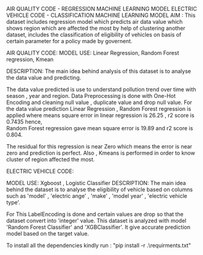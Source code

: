 AIR QUALITY CODE - REGRESSION MACHINE LEARNING MODEL
ELECTRIC VEHICLE CODE - CLASSIFICATION MACHINE LEARNING MODEL 
 AIM : 
 This dataset includes regression model which predicts air data value which shows region which are affected the most by help of clustering another dataset, includes the classification of eligibility of vehicles on basis of certain parameter for a policy made by governent. 


 AIR QUALITY CODE: 
 MODEL USE: Linear Regression, Random Forest regression, Kmean

DESCRIPTION:
 The main idea behind analysis of this dataset is to analyse the data value and predicting. 

 The data value predicted is use to understand pollution trend over time with season , year and region. Data Preprocessing is done with One-Hot Encoding and cleaning null value , duplicate value and drop null value. 
For the data value prediction Linear Regression , Random Forest regression is applied where means square error in linear regression is 26.25 , r2 score is 0.7435  hence,  
Random Forest regression gave mean square error is 19.89 and r2 score is 0.804. 
 
 The residual for this regression is near Zero which means the error is near zero and prediction is perfect. Also , Kmeans is performed in order to know cluster of region affected the most.

 ELECTRIC VEHICLE CODE:
 
 MODEL USE: Xgboost , Logistic Classifier 
 DESCRIPTION:
 The main idea behind the dataset is to analyse the eligibility of vehicle based on columns such as 'model' , 'electric ange' , 'make' , 'model year' , 'electric vehicle type'. 

 For This LabelEncoding is done and certain values are drop so that the dataset convert into 'integer' value. This dataset is analyzed with model 'Random Forest Classifier' and 'XGBClassifier'. It give accurate prediction model based on the target value.  


 To install all the dependencies kindly run : "pip install -r .\requirments.txt"


